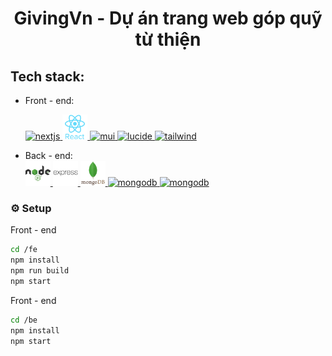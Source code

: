 <h1 align='center'>GivingVn - Dự án trang web góp quỹ từ thiện</h1>
<p>  </p>

<style>
    
</style>

<h2>Tech stack: </h2>
<ul>
    <li>Front - end:</li>
    
<p align="left">
  <a href="https://nextjs.org/" target="_blank" rel="noreferrer">
    <img src="https://cdn.worldvectorlogo.com/logos/nextjs-2.svg" alt="nextjs" width="40" height="40"/>
  </a>
  <a href="https://reactjs.org/" target="_blank" rel="noreferrer">
    <img src="https://raw.githubusercontent.com/devicons/devicon/master/icons/react/react-original-wordmark.svg" alt="react" width="40" height="40"/>
  </a>
  <a href="https://mui.com/" target="_blank" rel="noreferrer">
    <img src="https://img.icons8.com/?size=512&id=gFw7X5Tbl3ss&format=png" alt="mui" width="40" height="40"/>
  </a>
  <a href="https://lucide.dev/" target="_blank" rel="noreferrer">
    <img src="https://lucide.dev/logo.dark.svg" alt="lucide" width="40" height="40"/>
  </a>
  <a href="https://tailwindcss.com/" target="_blank" rel="noreferrer">
    <img src="https://upload.wikimedia.org/wikipedia/commons/thumb/d/d5/Tailwind_CSS_Logo.svg/2560px-Tailwind_CSS_Logo.svg.png" alt="tailwind" width="40" height="40" style="object-fit:contain;"/>
  </a>
</p>

 <li>Back - end:</li>
 <a href="https://nodejs.org" target="_blank" rel="noreferrer"> 
    <img src="https://raw.githubusercontent.com/devicons/devicon/master/icons/nodejs/nodejs-original-wordmark.svg" alt="nodejs" width="40" height="40"/> 
 </a>
 <a href="https://expressjs.com" target="_blank" rel="noreferrer"> 
    <img src="https://raw.githubusercontent.com/devicons/devicon/master/icons/express/express-original-wordmark.svg" alt="express" width="40" height="40"/> 
 </a> 
 <a href="https://www.mongodb.com/" target="_blank" rel="noreferrer"> 
    <img src="https://raw.githubusercontent.com/devicons/devicon/master/icons/mongodb/mongodb-original-wordmark.svg" alt="mongodb" width="40" height="40"/> 
 </a> 
 <a href="https://sandbox.vnpayment.vn/apis/" target="_blank" rel="noreferrer"> 
    <img src="https://cdn.haitrieu.com/wp-content/uploads/2022/10/Icon-VNPAY-QR.png" style="object-fit:contain;"  alt="mongodb" width="40" height="40"/> 
 </a> 
 <a href="https://developers.momo.vn/v2" target="_blank" rel="noreferrer"> 
    <img src="https://cdn.haitrieu.com/wp-content/uploads/2022/10/Logo-MoMo-Circle.png" alt="mongodb" width="40" height="40"/> 
 </a>
 
</ul>



<h3> ⚙️ Setup </h3>
<p>Front - end</p>

```bash
cd /fe
npm install
npm run build
npm start
```

<p>Front - end</p>

```bash
cd /be
npm install
npm start
```